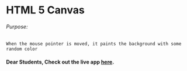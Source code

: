 # HTML 5 Canvas

###### Purpose:
    When the mouse pointer is moved, it paints the background with some random color

#### Dear Students, Check out the live app [here](http://203.193.173.125/buildriseshine/javascript/html-canvas/).